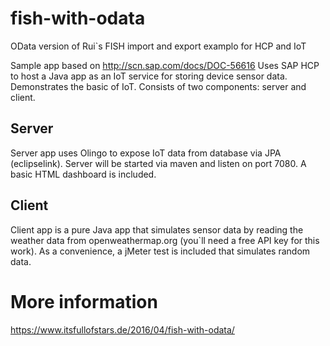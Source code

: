 # fish-with-odata
OData version of Rui`s FISH import and export examplo for HCP and IoT

Sample app based on http://scn.sap.com/docs/DOC-56616 Uses SAP HCP to host a Java app as an IoT service for storing device sensor data. Demonstrates the basic of IoT. Consists of two components: server and client.

## Server
Server app uses Olingo to expose IoT data from database via JPA (eclipselink). Server will be started via maven and listen on port 7080. A basic HTML dashboard is included.

## Client
Client app is a pure Java app that simulates sensor data by reading the weather data from openweathermap.org (you`ll need a free API key for this work). As a convenience, a jMeter test is included that simulates random data.

# More information
https://www.itsfullofstars.de/2016/04/fish-with-odata/
